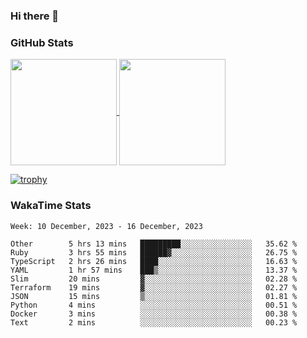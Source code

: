 ### Hi there 👋

### GitHub Stats

<a href="https://github.com/anuraghazra/github-readme-stats">
  <img align="center" height="170px" src="https://github-readme-stats.vercel.app/api/top-langs/?username=tksfjt1024&layout=compact&count_private=true&show_icons=true&show_icons=true&theme=graywhite" />
</a>
<a href="https://github.com/anuraghazra/github-readme-stats">
  <img align="center" height="170px" src="https://github-readme-stats.vercel.app/api?username=tksfjt1024&count_private=true&show_icons=true&show_icons=true&theme=graywhite" />
</a>

[![trophy](https://github-profile-trophy.vercel.app/?username=tksfjt1024)](https://github.com/ryo-ma/github-profile-trophy)

### WakaTime Stats

<!--START_SECTION:waka-->
```text
Week: 10 December, 2023 - 16 December, 2023

Other        5 hrs 13 mins   █████████░░░░░░░░░░░░░░░░   35.62 % 
Ruby         3 hrs 55 mins   ██████▓░░░░░░░░░░░░░░░░░░   26.75 % 
TypeScript   2 hrs 26 mins   ████░░░░░░░░░░░░░░░░░░░░░   16.63 % 
YAML         1 hr 57 mins    ███▒░░░░░░░░░░░░░░░░░░░░░   13.37 % 
Slim         20 mins         ▓░░░░░░░░░░░░░░░░░░░░░░░░   02.28 % 
Terraform    19 mins         ▓░░░░░░░░░░░░░░░░░░░░░░░░   02.27 % 
JSON         15 mins         ▒░░░░░░░░░░░░░░░░░░░░░░░░   01.81 % 
Python       4 mins          ░░░░░░░░░░░░░░░░░░░░░░░░░   00.51 % 
Docker       3 mins          ░░░░░░░░░░░░░░░░░░░░░░░░░   00.38 % 
Text         2 mins          ░░░░░░░░░░░░░░░░░░░░░░░░░   00.23 % 
```
<!--END_SECTION:waka-->
